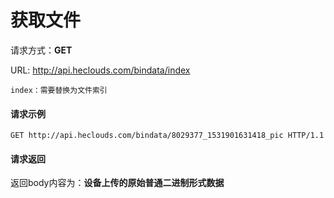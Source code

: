 # 获取文件
请求方式：**GET**

URL: http://api.heclouds.com/bindata/index

    index：需要替换为文件索引


#### 请求示例

```text
GET http://api.heclouds.com/bindata/8029377_1531901631418_pic HTTP/1.1
```

#### 请求返回
返回body内容为：**设备上传的原始普通二进制形式数据**

